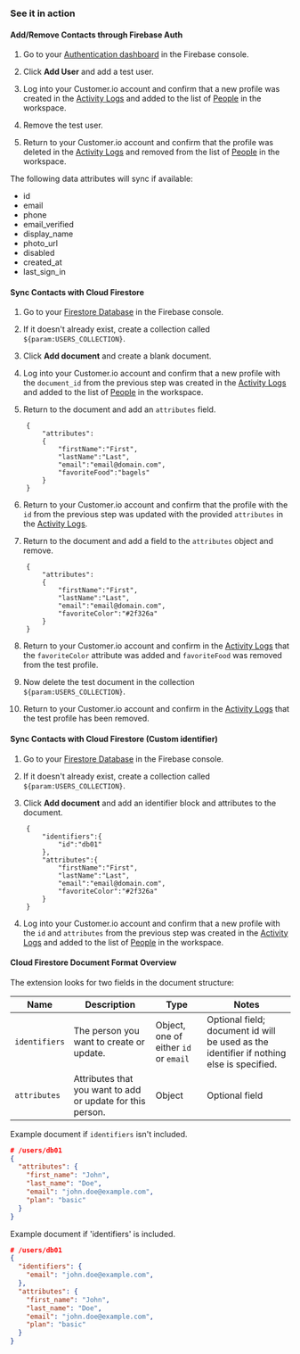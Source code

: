 ### See it in action

#### Add/Remove Contacts through Firebase Auth
1.  Go to your [Authentication dashboard](https://console.firebase.google.com/project/${param:PROJECT_ID}/authentication/users) in the Firebase console.

2.  Click **Add User** and add a test user.

3.  Log into your Customer.io account and confirm that a new profile was created in the [Activity Logs](https://fly.customer.io/env/last/activity_logs/identified) and added to the list of [People](https://fly.customer.io/env/last/people) in the workspace.

4. Remove the test user.  

5. Return to your Customer.io account and confirm that the profile was deleted in the [Activity Logs](https://fly.customer.io/env/last/activity_logs/identified) and removed from the list of [People](https://fly.customer.io/env/last/people) in the workspace. 

The following data attributes will sync if available:
  - id
  - email
  - phone
  - email_verified
  - display_name
  - photo_url
  - disabled
  - created_at
  - last_sign_in


#### Sync Contacts with Cloud Firestore

1. Go to your [Firestore Database](https://console.firebase.google.com/project/${param:PROJECT_ID}/firestore) in the Firebase console.

2. If it doesn't already exist, create a collection called `${param:USERS_COLLECTION}`.

3. Click **Add document** and create a blank document.  

4. Log into your Customer.io account and confirm that a new profile with the `document_id` from the previous step was created in the [Activity Logs](https://fly.customer.io/env/last/activity_logs/identified) and added to the list of [People](https://fly.customer.io/env/last/people) in the workspace.

5. Return to the document and add an `attributes` field.
```
	{
		"attributes":
		{
			"firstName":"First",
			"lastName":"Last",
			"email":"email@domain.com",
			"favoriteFood":"bagels"	
		}
	}
```
6. Return to your Customer.io account and confirm that the profile with the `id` from the previous step was updated with the provided `attributes` in the [Activity Logs](https://fly.customer.io/env/last/activity_logs/identified).

7. Return to the document and add a field to the `attributes` object and remove.
```
	{
		"attributes":
		{
			"firstName":"First",
			"lastName":"Last",
			"email":"email@domain.com",
			"favoriteColor":"#2f326a"
		}
	}
```

8. Return to your Customer.io account and confirm in the [Activity Logs](https://fly.customer.io/env/last/activity_logs/identified) that the `favoriteColor` attribute was added and `favoriteFood` was removed from the test profile.

9. Now delete the test document in the collection `${param:USERS_COLLECTION}`.

10. Return to your Customer.io account and confirm in the [Activity Logs](https://fly.customer.io/env/last/activity_logs/identified) that the test profile has been removed.


#### Sync Contacts with Cloud Firestore (Custom identifier)
1. Go to your [Firestore Database](https://console.firebase.google.com/project/${param:PROJECT_ID}/firestore) in the Firebase console.

2. If it doesn't already exist, create a collection called `${param:USERS_COLLECTION}`.

3. Click **Add document** and add an identifier block and attributes to the document.
```
	{
		"identifiers":{
			"id":"db01"
		},
		"attributes":{
			"firstName":"First",
			"lastName":"Last",
			"email":"email@domain.com",
			"favoriteColor":"#2f326a"
		}
	}
```

4. Log into your Customer.io account and confirm that a new profile with the `id` and `attributes` from the previous step was created in the [Activity Logs](https://fly.customer.io/env/last/activity_logs/identified) and added to the list of [People](https://fly.customer.io/env/last/people) in the workspace.

#### Cloud Firestore Document Format Overview
The extension looks for two fields in the document structure:

| Name | Description | Type | Notes |
|---|----|----|----|
| `identifiers` | The person you want to create or update. | Object, one of either `id` or `email` | Optional field; document id will be used as the identifier if nothing else is specified. |
| `attributes` | Attributes that you want to add or update for this person. | Object | Optional field |


Example document if `identifiers` isn't included.
```json
# /users/db01
{
  "attributes": {
    "first_name": "John",
    "last_name": "Doe",
    "email": "john.doe@example.com",
    "plan": "basic"
  }
}
```
Example document if 'identifiers' is included.
```json
# /users/db01
{
  "identifiers": {
    "email": "john.doe@example.com",
  },
  "attributes": {
    "first_name": "John",
    "last_name": "Doe",
    "email": "john.doe@example.com",
    "plan": "basic"
  }
}
```
